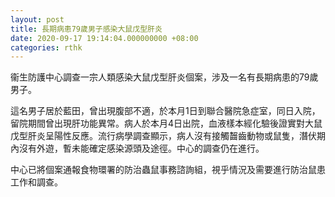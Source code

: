 ```yaml
---
layout: post
title: 長期病患79歲男子感染大鼠戊型肝炎
date: 2020-09-17 19:14:04.000000000 +08:00
categories: rthk
---
```


衞生防護中心調查一宗人類感染大鼠戊型肝炎個案，涉及一名有長期病患的79歲男子。

這名男子居於藍田，曾出現腹部不適，於本月1日到聯合醫院急症室，同日入院，留院期間曾出現肝功能異常。病人於本月4日出院，血液樣本經化驗後證實對大鼠戊型肝炎呈陽性反應。流行病學調查顯示，病人沒有接觸齧齒動物或鼠隻，潛伏期內沒有外遊，暫未能確定感染源頭及途徑。中心的調查仍在進行。
 
中心已將個案通報食物環署的防治蟲鼠事務諮詢組，視乎情況及需要進行防治鼠患工作和調查。
